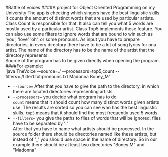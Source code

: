 #Battle of voices
####A project for Object Oriented Programming on my University
The app is checking which singers have the best linguistic skills. It counts the amount of distinct words that are used by 
particular artists. Class Count is responsible for that. It also can tell you what 5 words are mostly used by a particular artist. 
Class Top5 implements these feature. You can also use some filters to ignore words that are bound to win such as 'you', 'love' 'oh', or some pronouns.
As input you have to prepare directories, in every directory there have to be a lot of song lyrics for ona artist. The name of the directory
has to be the name of the artist that the directory represents.  
Source of the program has to be given directly when opening the program.
####For example:  
'java TheVoice --source=./ --processors=top5,count --filters=./filter1.txt:pronouns.txt Madonna Boney_M'  
* `--source=` After that you have to give the path to the directory, in which there are located directories representing artists  
* `--processors=` you decide what program has to do  
  `count` means that it should count how many distinct words given artists use. The results are sorted so you can see who has the best linguistic skills.
  `top5` means that it should find the most frequently used 5 words.
* `--filters=` you give the paths to files of words that will be ignored, files have to be separated by ':'  
After that you have to name what artists should be processed. In the source folder there should be directories named like these artists, but instead of '_' you should use space
in the name of directory. So in our example there should be at least two directories "Boney M" and "Madonna"

